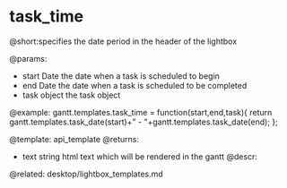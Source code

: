 task_time
=============
@short:specifies the date period in the header of the lightbox
	

@params:
- start		Date	the date when a task is scheduled to begin  
- end	Date	the date when a task is scheduled to be completed
- task	object	 the task object

@example:
gantt.templates.task_time = function(start,end,task){
	return gantt.templates.task_date(start)+" - "+gantt.templates.task_date(end);
};

@template:	api_template
@returns:
- text		string		html text which will be rendered in the gantt
@descr:


@related:
	desktop/lightbox_templates.md